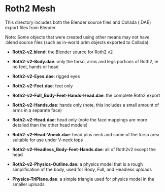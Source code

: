# Roth2 Mesh

This directory includes both the Blender source files and Collada (.DAE) export
files from Blender.

Note: Some objects that were created using other means may not have .blend source files
(such as in-world prim objects exported to Collada).

* **Roth2-v2.blend**: the Blender source for Roth2 v2

* **Roth2-v2-Body.dae**: only the torso, arms and legs portions of Roth2, ie no feet, hands or head

* **Roth2-v2-Eyes.dae**: rigged eyes

* **Roth2-v2-Feet.dae**: feet only

* **Roth2-v2-Full_Body-Feet-Hands-Head.dae**: the complete Roth2 export

* **Roth2-v2-Hands.dae**: hands only (note, this includes a small amount of arms in a separate face)

* **Roth2-v2-Head.dae**: head only (note the face mappings are more detailed than the other head models)

* **Roth2-v2-Head-Vneck.dae**: head plus neck and some of the torso area suitable for use under V-neck tops

* **Roth2-v2-Headless_Body-Feet-Hands.dae**: all of Roth2v2 except the head

* **Roth2-v2-Physics-Outline.dae**: a physics model that is a rough simplification of the body, used for Body, Full, and Headless uploads

* **Physics-TriPlane.dae**: a simple triangle used for physics model in the smaller uploads
